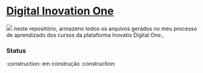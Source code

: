 # [Digital Inovation One](https://web.digitalinnovation.one/)
<img src="https://hermes.digitalinnovation.one/site/images/logo-footer.png">
neste repositório, armazeno todos os arquivos gerados no meu processo de aprendizado dos cursos da plataforma Inovatio Digital One.,<br>
<h3>Status</h3>
:construction: em construção :construction:
